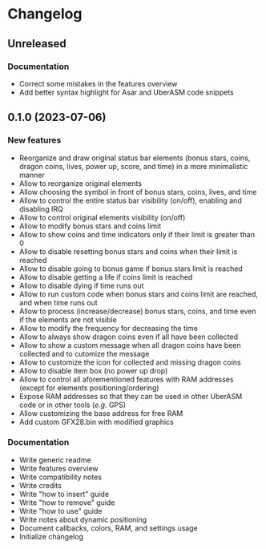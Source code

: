 # Changelog

## Unreleased

### Documentation

- Correct some mistakes in the features overview
- Add better syntax highlight for Asar and UberASM code snippets

## 0.1.0 (2023-07-06)

### New features

- Reorganize and draw original status bar elements (bonus stars, coins, dragon
  coins, lives, power up, score, and time) in a more minimalistic manner
- Allow to reorganize original elements
- Allow choosing the symbol in front of bonus stars, coins, lives, and time
- Allow to control the entire status bar visibility (on/off), enabling and
  disabling IRQ
- Allow to control original elements visibility (on/off)
- Allow to modify bonus stars and coins limit
- Allow to show coins and time indicators only if their limit is greater than 0
- Allow to disable resetting bonus stars and coins when their limit is reached
- Allow to disable going to bonus game if bonus stars limit is reached
- Allow to disable getting a life if coins limit is reached
- Allow to disable dying if time runs out
- Allow to run custom code when bonus stars and coins limit are reached, and
  when time runs out
- Allow to process (increase/decrease) bonus stars, coins, and time even if the
  elements are not visible
- Allow to modify the frequency for decreasing the time
- Allow to always show dragon coins even if all have been collected
- Allow to show a custom message when all dragon coins have been collected and
  to cutomize the message
- Allow to customize the icon for collected and missing dragon coins
- Allow to disable item box (no power up drop)
- Allow to control all aforementioned features with RAM addresses (except for
  elements positioning/ordering)
- Expose RAM addresses so that they can be used in other UberASM code or in
  other tools (_e.g._ GPS)
- Allow customizing the base address for free RAM
- Add custom GFX28.bin with modified graphics

### Documentation

- Write generic readme
- Write features overview
- Write compatibility notes
- Write credits
- Write "how to insert" guide
- Write "how to remove" guide
- Write "how to use" guide
- Write notes about dynamic positioning
- Document callbacks, colors, RAM, and settings usage
- Initialize changelog
